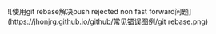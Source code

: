 ![使用git rebase解决push rejected non fast forward问题](https://jhonjrg.github.io/github/常见错误图例/git rebase.png)